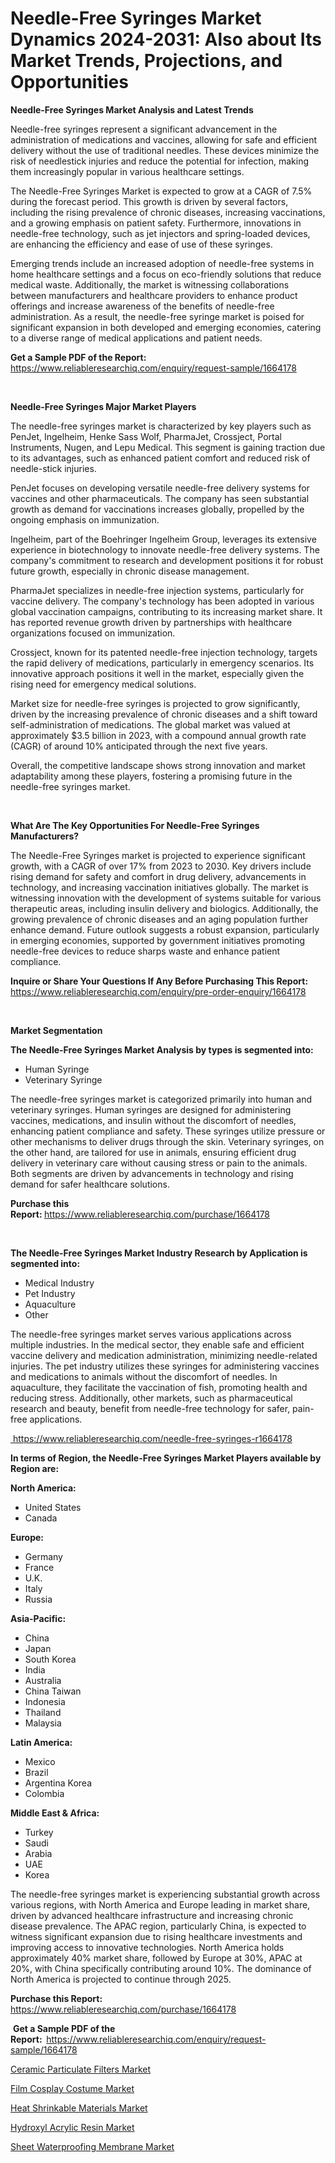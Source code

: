 <p><h1>Needle-Free Syringes Market Dynamics 2024-2031: Also about Its Market Trends, Projections, and Opportunities</h1></p><p><strong>Needle-Free Syringes Market Analysis and Latest Trends</strong></p>
<p><p>Needle-free syringes represent a significant advancement in the administration of medications and vaccines, allowing for safe and efficient delivery without the use of traditional needles. These devices minimize the risk of needlestick injuries and reduce the potential for infection, making them increasingly popular in various healthcare settings.</p><p>The Needle-Free Syringes Market is expected to grow at a CAGR of 7.5% during the forecast period. This growth is driven by several factors, including the rising prevalence of chronic diseases, increasing vaccinations, and a growing emphasis on patient safety. Furthermore, innovations in needle-free technology, such as jet injectors and spring-loaded devices, are enhancing the efficiency and ease of use of these syringes.</p><p>Emerging trends include an increased adoption of needle-free systems in home healthcare settings and a focus on eco-friendly solutions that reduce medical waste. Additionally, the market is witnessing collaborations between manufacturers and healthcare providers to enhance product offerings and increase awareness of the benefits of needle-free administration. As a result, the needle-free syringe market is poised for significant expansion in both developed and emerging economies, catering to a diverse range of medical applications and patient needs.</p></p>
<p><strong>Get a Sample PDF of the Report:&nbsp;</strong> <a href="https://www.reliableresearchiq.com/enquiry/request-sample/1664178?utm_campaign=1144&utm_medium=2&utm_source=Github&utm_content=ia&utm_term=09122024&utm_id=needle-free-syringes">https://www.reliableresearchiq.com/enquiry/request-sample/1664178</a></p>
<p>&nbsp;</p>
<p><strong>Needle-Free Syringes Major Market Players</strong></p>
<p><p>The needle-free syringes market is characterized by key players such as PenJet, Ingelheim, Henke Sass Wolf, PharmaJet, Crossject, Portal Instruments, Nugen, and Lepu Medical. This segment is gaining traction due to its advantages, such as enhanced patient comfort and reduced risk of needle-stick injuries.</p><p>PenJet focuses on developing versatile needle-free delivery systems for vaccines and other pharmaceuticals. The company has seen substantial growth as demand for vaccinations increases globally, propelled by the ongoing emphasis on immunization. </p><p>Ingelheim, part of the Boehringer Ingelheim Group, leverages its extensive experience in biotechnology to innovate needle-free delivery systems. The company's commitment to research and development positions it for robust future growth, especially in chronic disease management.</p><p>PharmaJet specializes in needle-free injection systems, particularly for vaccine delivery. The company's technology has been adopted in various global vaccination campaigns, contributing to its increasing market share. It has reported revenue growth driven by partnerships with healthcare organizations focused on immunization.</p><p>Crossject, known for its patented needle-free injection technology, targets the rapid delivery of medications, particularly in emergency scenarios. Its innovative approach positions it well in the market, especially given the rising need for emergency medical solutions.</p><p>Market size for needle-free syringes is projected to grow significantly, driven by the increasing prevalence of chronic diseases and a shift toward self-administration of medications. The global market was valued at approximately $3.5 billion in 2023, with a compound annual growth rate (CAGR) of around 10% anticipated through the next five years.</p><p>Overall, the competitive landscape shows strong innovation and market adaptability among these players, fostering a promising future in the needle-free syringes market.</p></p>
<p>&nbsp;</p>
<p><strong>What Are The Key Opportunities For Needle-Free Syringes Manufacturers?</strong></p>
<p><p>The Needle-Free Syringes market is projected to experience significant growth, with a CAGR of over 17% from 2023 to 2030. Key drivers include rising demand for safety and comfort in drug delivery, advancements in technology, and increasing vaccination initiatives globally. The market is witnessing innovation with the development of systems suitable for various therapeutic areas, including insulin delivery and biologics. Additionally, the growing prevalence of chronic diseases and an aging population further enhance demand. Future outlook suggests a robust expansion, particularly in emerging economies, supported by government initiatives promoting needle-free devices to reduce sharps waste and enhance patient compliance.</p></p>
<p><strong>Inquire or Share Your Questions If Any Before Purchasing This Report:</strong> <a href="https://www.reliableresearchiq.com/enquiry/pre-order-enquiry/1664178?utm_campaign=1144&utm_medium=2&utm_source=Github&utm_content=ia&utm_term=09122024&utm_id=needle-free-syringes">https://www.reliableresearchiq.com/enquiry/pre-order-enquiry/1664178</a></p>
<p>&nbsp;</p>
<p><strong>Market Segmentation</strong></p>
<p><strong>The Needle-Free Syringes Market Analysis by types is segmented into:</strong></p>
<p><ul><li>Human Syringe</li><li>Veterinary Syringe</li></ul></p>
<p><p>The needle-free syringes market is categorized primarily into human and veterinary syringes. Human syringes are designed for administering vaccines, medications, and insulin without the discomfort of needles, enhancing patient compliance and safety. These syringes utilize pressure or other mechanisms to deliver drugs through the skin. Veterinary syringes, on the other hand, are tailored for use in animals, ensuring efficient drug delivery in veterinary care without causing stress or pain to the animals. Both segments are driven by advancements in technology and rising demand for safer healthcare solutions.</p></p>
<p><strong>Purchase this Report:&nbsp;</strong><a href="https://www.reliableresearchiq.com/purchase/1664178?utm_campaign=1144&utm_medium=2&utm_source=Github&utm_content=ia&utm_term=09122024&utm_id=needle-free-syringes">https://www.reliableresearchiq.com/purchase/1664178</a></p>
<p>&nbsp;</p>
<p><strong>The Needle-Free Syringes Market Industry Research by Application is segmented into:</strong></p>
<p><ul><li>Medical Industry</li><li>Pet Industry</li><li>Aquaculture</li><li>Other</li></ul></p>
<p><p>The needle-free syringes market serves various applications across multiple industries. In the medical sector, they enable safe and efficient vaccine delivery and medication administration, minimizing needle-related injuries. The pet industry utilizes these syringes for administering vaccines and medications to animals without the discomfort of needles. In aquaculture, they facilitate the vaccination of fish, promoting health and reducing stress. Additionally, other markets, such as pharmaceutical research and beauty, benefit from needle-free technology for safer, pain-free applications.</p></p>
<p><a href="https://www.reliableresearchiq.com/needle-free-syringes-r1664178?utm_campaign=1144&utm_medium=2&utm_source=Github&utm_content=ia&utm_term=09122024&utm_id=needle-free-syringes">&nbsp;https://www.reliableresearchiq.com/needle-free-syringes-r1664178</a></p>
<p><strong>In terms of Region, the Needle-Free Syringes Market Players available by Region are:</strong></p>
<p>
    <p> <strong> North America: </strong>
        <ul>
            <li>United States</li>
            <li>Canada</li>
        </ul>
        </p> 
    <p> <strong> Europe: </strong>
        <ul>
            <li>Germany</li>
            <li>France</li>
            <li>U.K.</li>
            <li>Italy</li>
            <li>Russia</li>
        </ul>
        </p> 
    <p> <strong> Asia-Pacific: </strong>
        <ul>
            <li>China</li>
            <li>Japan</li>
            <li>South Korea</li>
            <li>India</li>
            <li>Australia</li>
            <li>China Taiwan</li>
            <li>Indonesia</li>
            <li>Thailand</li>
            <li>Malaysia</li>
        </ul>
        </p> 
    <p> <strong> Latin America: </strong>
        <ul>
            <li>Mexico</li>
            <li>Brazil</li>
            <li>Argentina Korea</li>
            <li>Colombia</li>
        </ul>
        </p> 
    <p> <strong> Middle East & Africa: </strong>
        <ul>
            <li>Turkey</li>
            <li>Saudi</li>
            <li>Arabia</li>
            <li>UAE</li>
            <li>Korea</li>
        </ul>
    </p>
    </p>
<p><p>The needle-free syringes market is experiencing substantial growth across various regions, with North America and Europe leading in market share, driven by advanced healthcare infrastructure and increasing chronic disease prevalence. The APAC region, particularly China, is expected to witness significant expansion due to rising healthcare investments and improving access to innovative technologies. North America holds approximately 40% market share, followed by Europe at 30%, APAC at 20%, with China specifically contributing around 10%. The dominance of North America is projected to continue through 2025.</p></p>
<p><strong>Purchase this Report: </strong><a href="https://www.reliableresearchiq.com/purchase/1664178?utm_campaign=1144&utm_medium=2&utm_source=Github&utm_content=ia&utm_term=09122024&utm_id=needle-free-syringes">https://www.reliableresearchiq.com/purchase/1664178</a></p>
<p>&nbsp;<strong>Get a Sample PDF of the Report:&nbsp;&nbsp;</strong><a href="https://www.reliableresearchiq.com/enquiry/request-sample/1664178?utm_campaign=1144&utm_medium=2&utm_source=Github&utm_content=ia&utm_term=09122024&utm_id=needle-free-syringes">https://www.reliableresearchiq.com/enquiry/request-sample/1664178</a></p>
<p><strong></strong></p>
<p><p><a href="https://github.com/arvelm4nthig/Market-Research-Report-List-1/blob/main/ceramic-particulate-filters-market.md?utm_campaign=1144&utm_medium=2&utm_source=Github&utm_content=ia&utm_term=09122024&utm_id=needle-free-syringes">Ceramic Particulate Filters Market</a></p><p><a href="https://github.com/aikinzul446/Market-Research-Report-List-1/blob/main/film-cosplay-costume-market.md?utm_campaign=1144&utm_medium=2&utm_source=Github&utm_content=ia&utm_term=09122024&utm_id=needle-free-syringes">Film Cosplay Costume Market</a></p><p><a href="https://www.linkedin.com/pulse/heat-shrinkable-materials-market-revenue-insights-63-cagr-growth-87usc?utm_campaign=1144&utm_medium=2&utm_source=Github&utm_content=ia&utm_term=09122024&utm_id=needle-free-syringes">Heat Shrinkable Materials Market</a></p><p><a href="https://www.linkedin.com/pulse/hydroxyl-acrylic-resin-market-opportunities-emerging-global-trends-621yc?utm_campaign=1144&utm_medium=2&utm_source=Github&utm_content=ia&utm_term=09122024&utm_id=needle-free-syringes">Hydroxyl Acrylic Resin Market</a></p><p><a href="https://www.linkedin.com/pulse/sheet-waterproofing-membrane-market-size-forecasted-64-cagr-vnzdc?utm_campaign=1144&utm_medium=2&utm_source=Github&utm_content=ia&utm_term=09122024&utm_id=needle-free-syringes">Sheet Waterproofing Membrane Market</a></p></p>